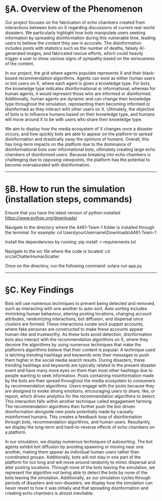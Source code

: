 # §A. Overview of the Phenomenon
Our project focuses on the fabrication of echo chambers created from interactions between bots on X regarding discussions of current real-world disasters. We particularly highlight how bots manipulate users seeking information by spreading disinformation during this vulnerable time, leading users to believe the content they see is accurate. The disinformation includes posts with statistics such as the number of deaths, falsely AI-generated images, and fabricated rescue efforts, which could heavily trigger a user to show various signs of sympathy based on the seriousness of the content. 

In our project, the grid where agents populate represents X and their black-boxed recommendation algorithms. Agents can exist as either human users or bot users on X, where each agent is given a knowledge type. For bots, the knowledge type indicates disinformational or informational, whereas for human agents, it would represent those who are informed or disinformed. Additionally, human agents are dynamic and can change their knowledge type throughout the simulation, representing them becoming informed or disinformed as they interact with other users on X. Ultimately, the objective of bots is to influence humans based on their knowledge type, and humans will move around X to be with users who share their knowledge type.

We aim to display how the media ecosystem of X changes once a disaster occurs, and how quickly bots are able to appear on the platform to spread disinformation and drastically sway the opinions of humans. Overall, this has long-term impacts on the platform due to the dominance of disinformational bots over informational bots, ultimately creating large echo chambers of disinformed users. Because breaking into echo chambers is challenging due to opposing viewpoints, the platform has the potential to become oversaturated with disinformation.

---------------------------------------------------------------

# §B. How to run the simulation (installation steps, commands)
Ensure that you have the latest version of python installed
https://www.python.org/downloads/

Navigate to the directory where the 4461-Team-1 folder is installed through the terminal:
    for example: cd Users\yourUsername\Downloads\4461-Team-1

Install the dependencies by running:
    pip install -r requirements.txt

Navigate to the src file where the code is located:
    cd src/aiChatterHumanScatter

 Once on the directory, run the following command:
    solara run app.py

---------------------------------------------------------------

# §C. Key Findings
Bots will use numerous techniques to prevent being detected and removed, such as interacting with one another to auto-sort. Auto sorting includes mimicking human behaviour, altering posting locations, changing account attributes, randomizing interactions, bot diffusion, and dispersal once clusters are formed.  These interactions curate sock puppet accounts, where fake personas are constructed to make these accounts appear human-like and trustworthy. As these bots avoid detection,  disinformation bots also interact with the recommendation algorithms on X, where they deceive the algorithms by using numerous techniques that make the platform’s algorithms believe that their content is popular. A technique used is latching trending hashtags and keywords onto their messages to push them higher in the social media search results. During disasters, these trending hashtags and keywords are typically related to the present disaster event and have many more eyes on them than most other hashtags due to people wanting to seek information. Posts containing misinformation made by the bots are then spread throughout the media ecosystem to consumers by recommendation algorithms. Users engage with the posts because they are designed to evoke strong emotions, encouraging users to share, like, or repost, which drives analytics for the recommendation algorithms to detect. This interaction falls within another technique called engagement farming. The recommendation algorithms then further push the bot-driven disinformation alongside new posts potentially made by causally misinformed humans. This creates a feedback loop of disinformation through bots, recommendation algorithms, and human users. Resultantly, we display the long-term and hard-to-reverse effects of echo chambers on a platform.

In our simulation, we display numerous techniques of autosorting. The bot agents exhibit bot diffusion by avoiding spawning or moving near one another, making them appear as individual human users rather than coordinated groups. Additionally, bots will not stay in one part of the platform for too long and will move around randomly to mimic dispersal and alter posting locations. Through none of the bots leaving the simulation, we represent the algorithm not being able to detect the bots by none of the bots leaving the simulation. Additionally, as our simulation cycles through periods of disasters and non-disasters, we display how the simulation can never revert to how it was initially and that spreading disinformation and creating echo chambers is almost inevitable.
